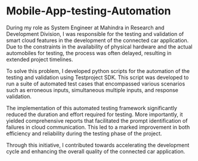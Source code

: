 # Mobile-App-testing-Automation

During my role as System Engineer at Mahindra in Research and Development Division, I was responsible for the testing and validation of smart cloud features in the development of the connected car application. Due to the constraints in the availability of physical hardware and the actual automobiles for testing, the process was often delayed, resulting in extended project timelines.

To solve this problem, I developed python scripts for  the automation of the testing and validation using Testproject SDK. This script was developed to run a suite of automated test cases that encompassed various scenarios such as erroneous inputs, simultaneous multiple inputs, and response validation.

The implementation of this automated testing framework significantly reduced the duration and effort required for testing. More importantly, it yielded comprehensive reports that facilitated the prompt identification of failures in cloud communication. This led to a marked improvement in both efficiency and reliability during the testing phase of the project.

Through this initiative, I contributed towards accelerating the development cycle and enhancing the overall quality of the connected car application.
